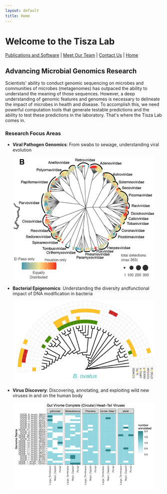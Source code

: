 ```yaml
---
layout: default
title: Home
---
```


# Welcome to the Tisza Lab

[Publications and Software](publications.md) | [Meet Our Team](members.md) | [Contact Us](contact.md) | [Home](index.md)

## Advancing Microbial Genomics Research

Scientists' ability to conduct genomic sequencing on microbes and communities of microbes (metagenomes) has outpaced the ability to understand the meaning of those sequences. However, a deep understanding of genomic features and genomes is necessary to delineate the impact of microbes in health and disease. To accomplish this, we need powerful computation tools that generate testable predictions and the ability to test these predictions in the laboratory. That's where the Tisza Lab comes in.

### Research Focus Areas

- **Viral Pathogen Genomics**: From swabs to sewage, understanding viral evolution
<p align="center">
  <img src="assets/images/ww_virome1.png" width="450">
</p>

- **Bacterial Epigenomics**: Understanding the diversity andfunctional impact of DNA modification in bacteria
<p align="center">
  <img src="assets/images/b_ovatus_methyl1.png" width="450">
</p>

- **Virus Discovery**: Discovering, annotating, and exploiting wild new viruses in and on the human body
<p align="center">
  <img src="assets/images/cenote1.png" width="450">
</p>
